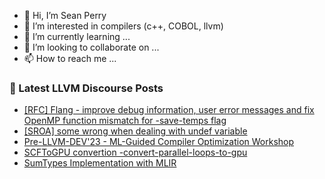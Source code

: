 - 👋 Hi, I’m Sean Perry
- 👀 I’m interested in compilers (c++, COBOL, llvm)
- 🌱 I’m currently learning ...
- 💞️ I’m looking to collaborate on ...
- 📫 How to reach me ...

<!---
s66perry/s66perry is a ✨ special ✨ repository because its `README.md` (this file) appears on your GitHub profile.
You can click the Preview link to take a look at your changes.
--->
### 📕 Latest LLVM Discourse Posts

<!-- DISCOURSE-LLVM:START -->
- [[RFC] Flang - improve debug information, user error messages and fix OpenMP function mismatch for -save-temps flag](https://discourse.llvm.org/t/rfc-flang-improve-debug-information-user-error-messages-and-fix-openmp-function-mismatch-for-save-temps-flag/71417#post_3)
- [[SROA] some wrong when dealing with undef variable](https://discourse.llvm.org/t/sroa-some-wrong-when-dealing-with-undef-variable/71386#post_2)
- [Pre-LLVM-DEV&#39;23 - ML-Guided Compiler Optimization Workshop](https://discourse.llvm.org/t/pre-llvm-dev23-ml-guided-compiler-optimization-workshop/71431#post_5)
- [SCFToGPU convertion -convert-parallel-loops-to-gpu](https://discourse.llvm.org/t/scftogpu-convertion-convert-parallel-loops-to-gpu/61472#post_4)
- [SumTypes Implementation with MLIR](https://discourse.llvm.org/t/sumtypes-implementation-with-mlir/71460#post_8)
<!-- DISCOURSE-LLVM:END -->
